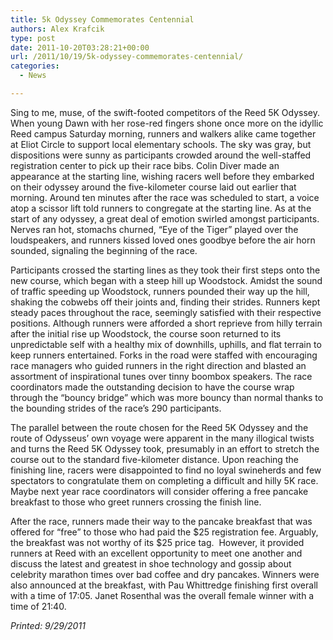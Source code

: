 ```yaml
---
title: 5k Odyssey Commemorates Centennial
authors: Alex Krafcik
type: post
date: 2011-10-20T03:28:21+00:00
url: /2011/10/19/5k-odyssey-commemorates-centennial/
categories:
  - News

---
```

Sing to me, muse, of the swift-footed competitors of the Reed 5K Odyssey. When young Dawn with her rose-red fingers shone once more on the idyllic Reed campus Saturday morning, runners and walkers alike came together at Eliot Circle to support local elementary schools. The sky was gray, but dispositions were sunny as participants crowded around the well-staffed registration center to pick up their race bibs. Colin Diver made an appearance at the starting line, wishing racers well before they embarked on their odyssey around the five-kilometer course laid out earlier that morning. Around ten minutes after the race was scheduled to start, a voice atop a scissor lift told runners to congregate at the starting line. As at the start of any odyssey, a great deal of emotion swirled amongst participants. Nerves ran hot, stomachs churned, “Eye of the Tiger” played over the loudspeakers, and runners kissed loved ones goodbye before the air horn sounded, signaling the beginning of the race.

Participants crossed the starting lines as they took their first steps onto the new course, which began with a steep hill up Woodstock. Amidst the sound of traffic speeding up Woodstock, runners pounded their way up the hill, shaking the cobwebs off their joints and, finding their strides. Runners kept steady paces throughout the race, seemingly satisfied with their respective positions. Although runners were afforded a short reprieve from hilly terrain after the initial rise up Woodstock, the course soon returned to its unpredictable self with a healthy mix of downhills, uphills, and flat terrain to keep runners entertained. Forks in the road were staffed with encouraging race managers who guided runners in the right direction and blasted an assortment of inspirational tunes over tinny boombox speakers. The race coordinators made the outstanding decision to have the course wrap through the “bouncy bridge” which was more bouncy than normal thanks to the bounding strides of the race’s 290 participants.

The parallel between the route chosen for the Reed 5K Odyssey and the route of Odysseus’ own voyage were apparent in the many illogical twists and turns the Reed 5K Odyssey took, presumably in an effort to stretch the course out to the standard five-kilometer distance. Upon reaching the finishing line, racers were disappointed to find no loyal swineherds and few spectators to congratulate them on completing a difficult and hilly 5K race. Maybe next year race coordinators will consider offering a free pancake breakfast to those who greet runners crossing the finish line.

After the race, runners made their way to the pancake breakfast that was offered for “free” to those who had paid the $25 registration fee. Arguably, the breakfast was not worthy of its $25 price tag.  However, it provided runners at Reed with an excellent opportunity to meet one another and discuss the latest and greatest in shoe technology and gossip about celebrity marathon times over bad coffee and dry pancakes. Winners were also announced at the breakfast, with Pau Whittredge finishing first overall with a time of 17:05. Janet Rosenthal was the overall female winner with a time of 21:40.

_Printed: 9/29/2011_